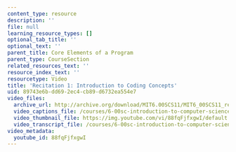 ```yaml
---
content_type: resource
description: ''
file: null
learning_resource_types: []
optional_tab_title: ''
optional_text: ''
parent_title: Core Elements of a Program
parent_type: CourseSection
related_resources_text: ''
resource_index_text: ''
resourcetype: Video
title: 'Recitation 1: Introduction to Coding Concepts'
uid: 89743e6b-dd69-2ec4-cb89-d6732ea554e7
video_files:
  archive_url: http://archive.org/download/MIT6.00SCS11/MIT6_00SCS11_rec01_300k.mp4
  video_captions_file: /courses/6-00sc-introduction-to-computer-science-and-programming-spring-2011/8158db6a9ffc5cbe8adf8e57388cf3af_88fqFjfxgwI.vtt
  video_thumbnail_file: https://img.youtube.com/vi/88fqFjfxgwI/default.jpg
  video_transcript_file: /courses/6-00sc-introduction-to-computer-science-and-programming-spring-2011/34fb2106e59f269f841cc04269ddcbe1_88fqFjfxgwI.pdf
video_metadata:
  youtube_id: 88fqFjfxgwI
---
```

